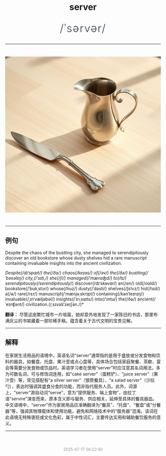 <div align="center">

# server

<div style="margin: 30px 0;">
<h1 style="font-size: 2.5em; font-weight: 300; letter-spacing: 2px; margin: 0; color: #2c3e50;">
/ˈsərvər/
</h1>
</div>

</div>

---

<div align="center" style="margin: 40px 0;">

![server](images/server.png)

</div>

---

## 例句

Despite the chaos of the bustling city, she managed to serendipitously discover an old bookstore whose dusty shelves hid a rare manuscript containing invaluable insights into the ancient civilization.

*Despite(/dɪˈspaɪt/) the(/ðə/) chaos(/keɪɑs/) of(/əv/) the(/ðə/) bustling(/ˈbəsəlɪŋ/) city,(/ˈsɪti,/) she(/ʃi/) managed(/ˈmænɪʤd/) to(/tɪ/) serendipitously(/serendipitously*/) discover(/dɪˈskəvər/) an(/ən/) old(/oʊld/) bookstore(/ˈbʊkˌstɔr/) whose(/huz/) dusty(/ˈdəsti/) shelves(/ʃɛlvz/) hid(/hɪd/) a(/ə/) rare(/rɛr/) manuscript(/ˈmænjəˌskrɪpt/) containing(/kənˈteɪnɪŋ/) invaluable(/ˌɪnˈvæljəbəl/) insights(/ˈɪnˌsaɪts/) into(/ˈɪntu/) the(/ðə/) ancient(/ˈeɪnʧənt/) civilization.(/ˌsɪvəlɪˈzeɪʃən./)*

**翻译：** 尽管这座繁忙城市一片喧嚣，她却意外地发现了一家陈旧的书店，那里布满灰尘的书架藏着一部珍稀手稿，蕴含着关于古代文明的宝贵见解。

---

## 解释

在家居生活用品的语境中，英语名词“server”通常指的是用于盛放或分发食物和饮料的器具，如餐盘、托盘、果汁壶或点心盘等，具体场合包括家庭聚餐、茶歇、宴会等需要分发食物或饮品时。英语学习者在使用“server”时应注意其名词用法，多为可数名词，可与修饰词连用，如“cake server”（蛋糕铲）、“juice server”（果汁壶）等，常见搭配有“a silver server”（银质餐具）、“a salad server”（沙拉勺），表达时强调其盛食分食的功能，而非指代服务人员。此外，词源上，“server”源自动词“serve”，意为“提供服务、端上食物”，由拉丁语“servire”演变而来，原本含义即与服务、供应相关，延伸至具体的餐具器皿。中文语境中，“server”作为家居用品应准确翻译为“餐具”、“托盘”、“餐盘”或“分餐器”等，强调其物理载体和使用功能，避免和网络技术中的“服务器”混淆。该词在此语境无特殊褒贬或文化色彩，属于中性词汇，主要传达实用和辅助餐饮服务的意义。


---

<div align="center" style="margin-top: 50px;">
<small style="color: #999; font-size: 0.9em;">2025-07-17 06:22:40</small>
</div>
